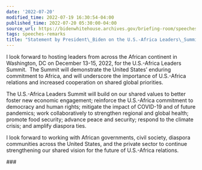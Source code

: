 ```yaml
---
date: '2022-07-20'
modified_time: 2022-07-19 16:30:54-04:00
published_time: 2022-07-20 05:30:00-04:00
source_url: https://bidenwhitehouse.archives.gov/briefing-room/speeches-remarks/2022/07/20/statement-by-president-biden-on-the-u-s-africa-leaders-summit/
tags: speeches-remarks
title: "Statement by President\_Biden on the U.S.-Africa Leaders\_Summit"
---
```

 
I look forward to hosting leaders from across the African continent in
Washington, DC on December 13-15, 2022, for the U.S.-Africa Leaders
Summit.  The Summit will demonstrate the United States’ enduring
commitment to Africa, and will underscore the importance of U.S.-Africa
relations and increased cooperation on shared global priorities.

The U.S.-Africa Leaders Summit will build on our shared values to better
foster new economic engagement; reinforce the U.S.-Africa commitment to
democracy and human rights; mitigate the impact of COVID-19 and of
future pandemics; work collaboratively to strengthen regional and global
health; promote food security; advance peace and security; respond to
the climate crisis; and amplify diaspora ties.

I look forward to working with African governments, civil society,
diaspora communities across the United States, and the private sector to
continue strengthening our shared vision for the future of U.S.-Africa
relations.

\###
